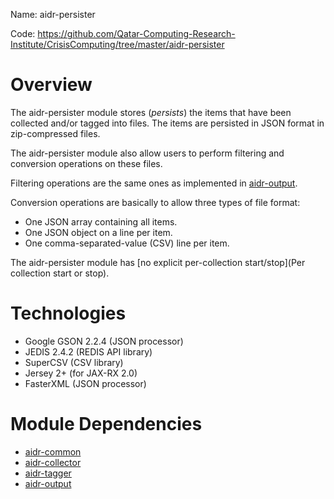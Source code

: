 Name: aidr-persister

Code: https://github.com/Qatar-Computing-Research-Institute/CrisisComputing/tree/master/aidr-persister

# Overview

The aidr-persister module stores (_persists_) the items that have been collected and/or tagged into files. The items are persisted in JSON format in zip-compressed files.

The aidr-persister module also allow users to perform filtering and conversion operations on these files.

Filtering operations are the same ones as implemented in [aidr-output](Output).

Conversion operations are basically to allow three types of file format:
* One JSON array containing all items.
* One JSON object on a line per item.
* One comma-separated-value (CSV) line per item.

The aidr-persister module has [no explicit per-collection start/stop](Per collection start or stop).

# Technologies

* Google GSON 2.2.4 (JSON processor)
* JEDIS 2.4.2 (REDIS API library)
* SuperCSV (CSV library)
* Jersey 2+ (for JAX-RX 2.0)
* FasterXML (JSON processor)

# Module Dependencies

* [aidr-common](Common)
* [aidr-collector](Collector)
* [aidr-tagger](Tagger)
* [aidr-output](Output)
